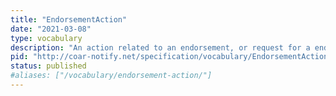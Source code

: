 ```yaml
---
title: "EndorsementAction"
date: "2021-03-08"
type: vocabulary
description: "An action related to an endorsement, or request for a endorsement, of a resource"
pid: "http://coar-notify.net/specification/vocabulary/EndorsementAction"
status: published
#aliases: ["/vocabulary/endorsement-action/"]
---
```


